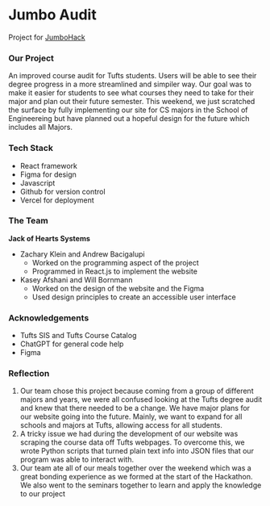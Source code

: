 # Jumbo Audit
 <!-- [![License](https://img.shields.io/badge/license-MIT-blue)](./LICENSE) -->

Project for [JumboHack](https://jumbohack.org/)


### Our Project

An improved course audit for Tufts students. Users will be able to see their degree progress in a more streamlined and simpiler way.
Our goal was to make it easier for students to see what courses they need to take for their major and plan out their future semester. 
This weekend, we just scratched the surface by fully implementing our site for CS majors in the School of Engineereing but have planned out
a hopeful design for the future which includes all Majors.

### Tech Stack
 * React framework
 * Figma for design
 * Javascript
 * Github for version control
 * Vercel for deployment


### The Team
**Jack of Hearts Systems**
* Zachary Klein and Andrew Bacigalupi
    * Worked on the programming aspect of the project
    * Programmed in React.js to implement the website
* Kasey Afshani and Will Bornmann
    * Worked on the design of the website and the Figma
    * Used design principles to create an accessible user interface

### Acknowledgements

* Tufts SIS and Tufts Course Catalog
* ChatGPT for general code help
* Figma 


### Reflection

1. Our team chose this project because coming from a group of different majors and years, we were all confused looking at the Tufts degree audit and knew that there needed to be a change. We have major plans for our website going into the future. Mainly, we want to expand for all schools and majors at Tufts, allowing access for all students. 
2. A tricky issue we had during the development of our website was scraping the course data off Tufts webpages. To overcome this, we wrote
Python scripts that turned plain text info into JSON files that our program was able to interact with.
3. Our team ate all of our meals together over the weekend which was a great bonding experience as we formed at the start of the Hackathon. We also went to the seminars together to learn and apply the knowledge to our project
